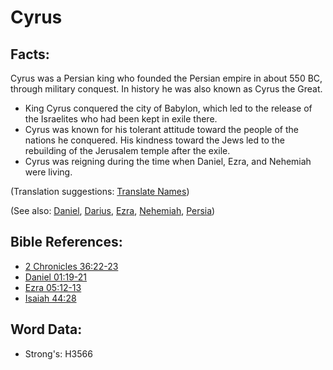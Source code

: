 # Cyrus #

## Facts: ##

Cyrus was a Persian king who founded the Persian empire in about 550 BC, through military conquest. In history he was also known as Cyrus the Great.

* King Cyrus conquered the city of Babylon, which led to the release of the Israelites who had been kept in exile there.
* Cyrus was known for his tolerant attitude toward the people of the nations he conquered. His kindness toward the Jews led to the rebuilding of the Jerusalem temple after the exile.
* Cyrus was reigning during the time when Daniel, Ezra, and Nehemiah were living.

(Translation suggestions: [Translate Names](rc://en/ta/man/translate/translate-names))

(See also: [Daniel](../names/daniel.md), [Darius](../names/darius.md), [Ezra](../names/ezra.md), [Nehemiah](../names/nehemiah.md), [Persia](../names/persia.md))

## Bible References: ##

* [2 Chronicles 36:22-23](rc://en/tn/help/2ch/36/22)
* [Daniel 01:19-21](rc://en/tn/help/dan/01/19)
* [Ezra 05:12-13](rc://en/tn/help/ezr/05/12)
* [Isaiah 44:28](rc://en/tn/help/isa/44/28)

## Word Data: ##

* Strong's: H3566
